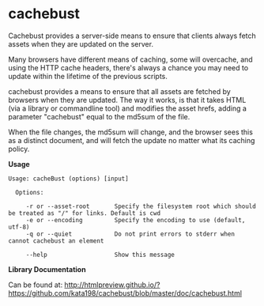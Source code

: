 cachebust
=========


Cachebust provides a server-side means to ensure that clients always fetch assets when they are updated on the server.

Many browsers have different means of caching, some will overcache, and using the HTTP cache headers, there's always a chance you may need to update within the lifetime of the previous scripts.

cachebust provides a means to ensure that all assets are fetched by browsers when they are updated. The way it works, is that it takes HTML (via a library or commandline tool) and modifies the asset hrefs, adding a parameter "cachebust" equal to the md5sum of the file.

When the file changes, the md5sum will change, and the browser sees this as a distinct document, and will fetch the update no matter what its caching policy.


**Usage**

	Usage: cacheBust (options) [input]

	  Options:

		 -r or --asset-root       Specify the filesystem root which should be treated as "/" for links. Default is cwd
		 -e or --encoding         Specify the encoding to use (default, utf-8)
		 -q or --quiet            Do not print errors to stderr when cannot cachebust an element

		 --help                   Show this message


**Library Documentation**


Can be found at: http://htmlpreview.github.io/?https://github.com/kata198/cachebust/blob/master/doc/cachebust.html
